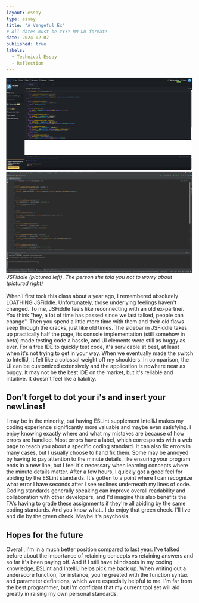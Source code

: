 ```yaml
---
layout: essay
type: essay
title: "A Vengeful Ex"
# All dates must be YYYY-MM-DD format!
date: 2024-02-07
published: true
labels:
  - Technical Essay
  - Reflection
---
```

<div class="text-center p-4">
  <img width="500px" class="img-fluid" src="../img/jsfiddle.png"> 
  <img width="500px" class="img-fluid" src="../img/intellij.png">
</div>
<i>JSFiddle (pictured left). The person she told you not to worry about (pictured right)</i>
<br></br>
When I first took this class about a year ago, I remembered absolutely LOATHING JSFiddle. Unfortunately, those underlying feelings haven't changed. To me, JSFiddle feels like reconnecting with an old ex-partner. You think "hey, a lot of time has passed since we last talked, people can change". Then you spend a little more time with them and their old flaws seep through the cracks, just like old times. The sidebar in JSFiddle takes up practically half the page, its console implementation (still somehow in beta) made testing code a hassle, and UI elements were still as buggy as ever. For a free IDE to quickly test code, it's servicable at best, at least when it's not trying to get in your way. When we eventually made the switch to IntelliJ, it felt like a colossal weight off my shoulders. In comparison, the UI can be customized extensively and the application is nowhere near as buggy. It may not be the best IDE on the market, but it's reliable and intuitive. It doesn't feel like a liability.

## Don't forget to dot your i's and insert your newLines!
I may be in the minority, but having ESLint supplement IntelliJ makes my coding experience significantly more valuable and maybe even satisfying. I enjoy knowing exactly where and what my mistakes are because of how errors are handled. Most errors have a label, which corresponds with a web page to teach you about a specific coding standard. It can also fix errors in many cases, but I usually choose to hand fix them. Some may be annoyed by having to pay attention to the minute details, like ensuring your program ends in a new line, but I feel it's necessary when learning concepts where the minute details matter. After a few hours, I quickly got a good feel for abiding by the ESLint standards. It's gotten to a point where I can recognize what error I have seconds after I see redlines underneath my lines of code. Coding standards generally speaking can improve overall readability and collaboration with other developers, and I'd imagine this also benefits the TA's having to grade these assignments if they're all abiding by the same coding standards. And you know what.. I do enjoy that green check. I'll live and die by the green check. Maybe it's psychosis.

## Hopes for the future
Overall, I'm in a much better position compared to last year. I've talked before about the importance of retaining concepts vs retaining answers and so far it's been paying off. And if I still have blindspots in my coding knowledge, ESLint and IntelliJ helps pick me back up. When writing out a underscore function, for instance, you're greeted with the function syntax and parameter definitions, which were especially helpful to me. I'm far from the best programmer, but I'm confidant that my current tool set will aid greatly in raising my own personal standards.
